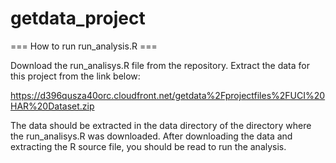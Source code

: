 # getdata_project

=== How to run run_analysis.R ===

Download the run_analisys.R file from the repository. Extract the data for this project from the link below:

https://d396qusza40orc.cloudfront.net/getdata%2Fprojectfiles%2FUCI%20HAR%20Dataset.zip

The data should be extracted in the data directory of the directory where the run_analisys.R was downloaded. After downloading the data and extracting the R source file, you should be read to run the analysis.





